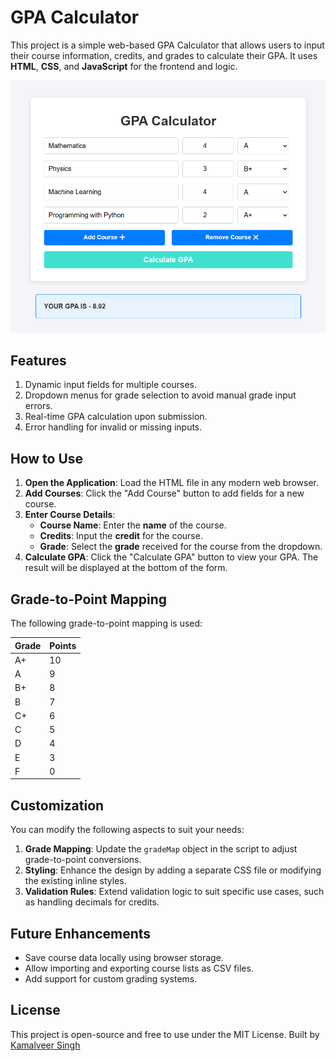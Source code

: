 # GPA Calculator

This project is a simple web-based GPA Calculator that allows users to input their course information, credits, and grades to calculate their GPA. It uses **HTML**, **CSS**, and **JavaScript** for the frontend and logic.

![](./demo.png)

## Features

1. Dynamic input fields for multiple courses.
2. Dropdown menus for grade selection to avoid manual grade input errors.
3. Real-time GPA calculation upon submission.
4. Error handling for invalid or missing inputs.

## How to Use

1. **Open the Application**: Load the HTML file in any modern web browser.
2. **Add Courses**: Click the "Add Course" button to add fields for a new course.
3. **Enter Course Details**:
   - **Course Name**: Enter the **name** of the course.
   - **Credits**: Input the **credit** for the course.
   - **Grade**: Select the **grade** received for the course from the dropdown.
4. **Calculate GPA**: Click the "Calculate GPA" button to view your GPA. The result will be displayed at the bottom of the form.

## Grade-to-Point Mapping

The following grade-to-point mapping is used:

| Grade | Points |
| ----- | ------ |
| A+    | 10     |
| A     | 9      |
| B+    | 8      |
| B     | 7      |
| C+    | 6      |
| C     | 5      |
| D     | 4      |
| E     | 3      |
| F     | 0      |

## Customization

You can modify the following aspects to suit your needs:

1. **Grade Mapping**: Update the `gradeMap` object in the script to adjust grade-to-point conversions.
2. **Styling**: Enhance the design by adding a separate CSS file or modifying the existing inline styles.
3. **Validation Rules**: Extend validation logic to suit specific use cases, such as handling decimals for credits.

## Future Enhancements

- Save course data locally using browser storage.
- Allow importing and exporting course lists as CSV files.
- Add support for custom grading systems.

## License

This project is open-source and free to use under the MIT License. Built by [Kamalveer Singh](https://x.com/kamal_stark_)
